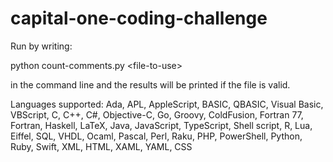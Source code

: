 # capital-one-coding-challenge

Run by writing:

python count-comments.py \<file-to-use\>
  
in the command line and the results will be printed if the file is valid.

Languages supported:
Ada, APL, AppleScript, BASIC, QBASIC, Visual Basic, VBScript, C, C++, C#, Objective-C, Go, Groovy, ColdFusion, Fortran 77, Fortran, Haskell, LaTeX, Java, JavaScript, TypeScript, Shell script, R, Lua, Eiffel, SQL, VHDL, Ocaml, Pascal, Perl, Raku, PHP, PowerShell, Python, Ruby, Swift, XML, HTML, XAML, YAML, CSS
